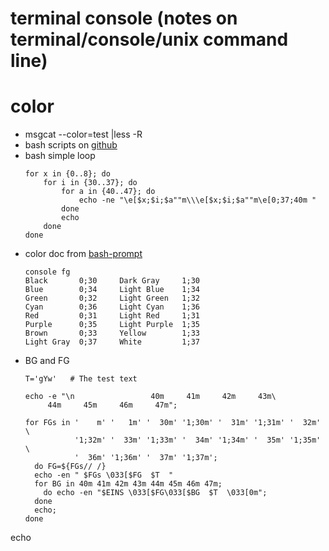 # terminal console (notes on terminal/console/unix command line)

# color
* msgcat --color=test |less -R
* bash scripts on [github](https://github.com/pvinis/colortools)
* bash simple loop
  ```
  for x in {0..8}; do
      for i in {30..37}; do
          for a in {40..47}; do
              echo -ne "\e[$x;$i;$a""m\\\e[$x;$i;$a""m\e[0;37;40m "
          done
          echo
      done
  done
  ```
* color doc from [bash-prompt](https://tldp.org/HOWTO/Bash-Prompt-HOWTO/x329.html)
  ```
  console fg
  Black       0;30     Dark Gray     1;30
  Blue        0;34     Light Blue    1;34
  Green       0;32     Light Green   1;32
  Cyan        0;36     Light Cyan    1;36
  Red         0;31     Light Red     1;31
  Purple      0;35     Light Purple  1;35
  Brown       0;33     Yellow        1;33
  Light Gray  0;37     White         1;37
  ```
* BG and FG
  ```
  T='gYw'   # The test text
  
  echo -e "\n                 40m     41m     42m     43m\
       44m     45m     46m     47m";
  
  for FGs in '    m' '   1m' '  30m' '1;30m' '  31m' '1;31m' '  32m' \
             '1;32m' '  33m' '1;33m' '  34m' '1;34m' '  35m' '1;35m' \
             '  36m' '1;36m' '  37m' '1;37m';
    do FG=${FGs// /}
    echo -en " $FGs \033[$FG  $T  "
    for BG in 40m 41m 42m 43m 44m 45m 46m 47m;
      do echo -en "$EINS \033[$FG\033[$BG  $T  \033[0m";
    done
    echo;
  done
echo
```
